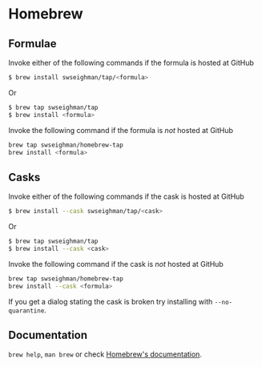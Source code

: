 # Homebrew

## Formulae
Invoke either of the following commands if the formula is hosted at GitHub

```sh
$ brew install swseighman/tap/<formula>
```

Or

```sh
$ brew tap swseighman/tap
$ brew install <formula>
```

Invoke the following command if the formula is *not* hosted at GitHub

```sh
brew tap swseighman/homebrew-tap 
brew install <formula>
```

## Casks
Invoke either of the following commands if the cask is hosted at GitHub

```sh
$ brew install --cask swseighman/tap/<cask>
```

Or

```sh
$ brew tap swseighman/tap
$ brew install --cask <cask>
```

Invoke the following command if the cask is *not* hosted at GitHub

```sh
brew tap swseighman/homebrew-tap 
brew install --cask <formula>
```

If you get a dialog stating the cask is broken try installing with `--no-quarantine`.

## Documentation
`brew help`, `man brew` or check [Homebrew's documentation](https://docs.brew.sh).
